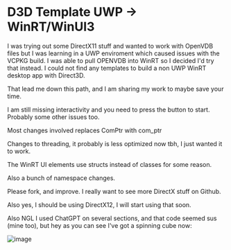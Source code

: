 <H1>D3D Template UWP -> WinRT/WinUI3</H1>

I was trying out some DirectX11 stuff and wanted to work with OpenVDB files but I was learning in a UWP enviroment which caused issues with the VCPKG build.
I was able to pull OPENVDB into WinRT so I decided I'd try that instead.
I could not find any templates to build a non UWP WinRT desktop app with Direct3D.

That lead me down this path, and I am sharing my work to maybe save your time.

I am still missing interactivity and you need to press the button to start.
Probably some other issues too.

Most changes involved replaces ComPtr with com_ptr

Changes to threading, it probably is less optimized now tbh, I just wanted it to work.

The WinRT UI elements use structs instead of classes for some reason.

Also a bunch of namespace changes.

Please fork, and improve. I really want to see more DirectX stuff on Github.

Also yes, I should be using DirectX12, I will start using that soon.

Also NGL I used ChatGPT on several sections, and that code seemed sus (mine too), but hey as you can see I've got a spinning cube now:

![image](https://github.com/mcgrottys/WnUID3D/assets/8999072/82b31051-c3b5-49eb-8d97-260b105bc418)

